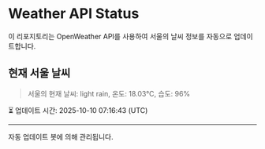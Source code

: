 
# Weather API Status

이 리포지토리는 OpenWeather API를 사용하여 서울의 날씨 정보를 자동으로 업데이트합니다.

## 현재 서울 날씨
> 서울의 현재 날씨: light rain, 온도: 18.03°C, 습도: 96%

⏳ 업데이트 시간: 2025-10-10 07:16:43 (UTC)

---
자동 업데이트 봇에 의해 관리됩니다.
